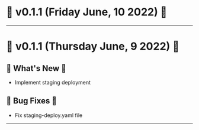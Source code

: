 # 🚀 v0.1.1 (Friday June, 10 2022) 🚀
--------------------------------------------------------------------------------
# 🚀 v0.1.1 (Thursday June, 9 2022) 🚀
## 🎉 What's New 🎉
- Implement staging deployment

## 🐛 Bug Fixes 🐛
- Fix staging-deploy.yaml file

--------------------------------------------------------------------------------
